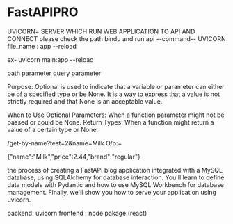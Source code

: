 # FastAPIPRO

UVICORN= SERVER WHICH RUN WEB APPLICATION TO API AND CONNECT
please check the path bindu and run api
--command--
UVICORN file_name : app --reload

ex- uvicorn main:app --reload

path parameter
query parameter

Purpose: Optional is used to indicate that a variable or parameter can either be of a specified type or be None. It is a way to express that a value is not strictly required and that None is an acceptable value.

When to Use Optional
Parameters: When a function parameter might not be passed or could be None.
Return Types: When a function might return a value of a certain type or None.

/get-by-name?test=2&name=Milk 
O/p:=

{"name":"Milk","price":2.44,"brand":"regular"}

the process of creating a FastAPI blog application integrated with a MySQL database, using SQLAlchemy for database interaction. You'll learn to define data models with Pydantic and how to use MySQL Workbench for database management. Finally, we'll show you how to serve your application using uvicorn.

backend: uvicorn 
frontend : node pakage.(react)
